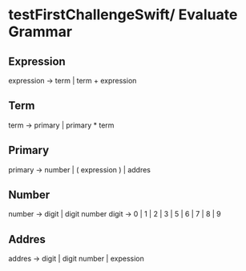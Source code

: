 # testFirstChallengeSwift/ Evaluate Grammar

## Expression

expression ->  term | term + expression

## Term

term -> primary | primary * term 

## Primary

primary -> number | ( expression ) | addres

## Number
number ->  digit | digit number
digit -> 0 | 1 | 2 | 3 | 5 | 6 | 7 | 8 | 9

## Addres 
addres -> digit | digit number | expession
